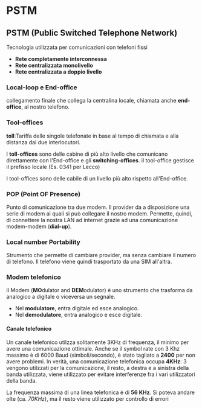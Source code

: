 # PSTM

## PSTM (Public Switched Telephone Network)

Tecnologia utilizzata per comunicazioni con telefoni fissi
- **Rete completamente interconnessa**
- **Rete centralizzata monolivello**
- **Rete centralizzata a doppio livello**


### Local-loop e End-office

collegamento finale che collega la centralina locale, chiamata anche **end-office**, al nostro telefono.

### Tool-offices

**toll**:Tariffa delle singole telefonate in base al tempo di chiamata e alla distanza dai due interlocutori.

I **toll-offices** sono delle cabine di più alto livello che comunicano direttamente con l'End-office e gli **switching-offices**.
il tool-office gestisce il prefisso locale (Es. 0341 per Lecco)

I tool-offices sono delle cabile di un livello più alto rispetto all'End-office.


### POP (Point OF Presence)

Punto di comunicazione tra due modem. Il provider da a disposizione una serie di modem ai quali si può collegare il nostro modem.
Permette, quindi, di connettere la nostra LAN ad internet grazie ad una comunicazione modem-modem (**dial-up**).


### Local number Portability

Strumento che permette di cambiare provider, ma senza cambiare il numero di telefono.
Il telefono viene quindi trasportato da una SIM all'altra.

### Modem telefonico

Il Modem (**MO**dulator and **DEM**odulator) è uno strumento che trasforma da analogico a digitale o viceversa un segnale.
- Nel **modulatore**, entra digitale ed esce analogico.
- Nel **demodulatore**, entra analogico e esce digitale.


#### Canale telefonico

Un canale telefonico utilzza solitamente 3KHz di frequenza, il minimo per avere una comunicazione ottimale.
Anche se il symbol rate con 3 Khz massimo è di 6000 Baud (simboli/secondo), è stato tagliato a **2400** per non avere problemi.
In verità, una comunicazione telefonica occupa **4KHz**: 3 vengono utilzzati per la comunicazione, il resto, a destra  e a sinistra della banda utilizzata, viene utilizzato per evitare interferenze fra i vari utilizzatori della banda.


La frequenza massima di una linea telefonica è di **56 KHz**.
Si poteva andare olte (ca. *70KHz*), ma il resto viene utilizzato per controllo di errori